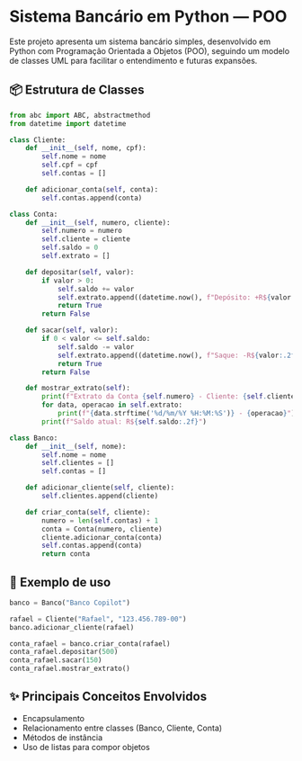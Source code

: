 # Sistema Bancário em Python — POO

Este projeto apresenta um sistema bancário simples, desenvolvido em Python com Programação Orientada a Objetos (POO), seguindo um modelo de classes UML para facilitar o entendimento e futuras expansões.

## 📦 Estrutura de Classes

```python
from abc import ABC, abstractmethod
from datetime import datetime

class Cliente:
    def __init__(self, nome, cpf):
        self.nome = nome
        self.cpf = cpf
        self.contas = []

    def adicionar_conta(self, conta):
        self.contas.append(conta)

class Conta:
    def __init__(self, numero, cliente):
        self.numero = numero
        self.cliente = cliente
        self.saldo = 0
        self.extrato = []

    def depositar(self, valor):
        if valor > 0:
            self.saldo += valor
            self.extrato.append((datetime.now(), f"Depósito: +R${valor:.2f}"))
            return True
        return False

    def sacar(self, valor):
        if 0 < valor <= self.saldo:
            self.saldo -= valor
            self.extrato.append((datetime.now(), f"Saque: -R${valor:.2f}"))
            return True
        return False

    def mostrar_extrato(self):
        print(f"Extrato da Conta {self.numero} - Cliente: {self.cliente.nome}")
        for data, operacao in self.extrato:
            print(f"{data.strftime('%d/%m/%Y %H:%M:%S')} - {operacao}")
        print(f"Saldo atual: R${self.saldo:.2f}")

class Banco:
    def __init__(self, nome):
        self.nome = nome
        self.clientes = []
        self.contas = []

    def adicionar_cliente(self, cliente):
        self.clientes.append(cliente)

    def criar_conta(self, cliente):
        numero = len(self.contas) + 1
        conta = Conta(numero, cliente)
        cliente.adicionar_conta(conta)
        self.contas.append(conta)
        return conta
```

## 🚀 Exemplo de uso

```python
banco = Banco("Banco Copilot")

rafael = Cliente("Rafael", "123.456.789-00")
banco.adicionar_cliente(rafael)

conta_rafael = banco.criar_conta(rafael)
conta_rafael.depositar(500)
conta_rafael.sacar(150)
conta_rafael.mostrar_extrato()
```

## ✨ Principais Conceitos Envolvidos

- Encapsulamento
- Relacionamento entre classes (Banco, Cliente, Conta)
- Métodos de instância
- Uso de listas para compor objetos


